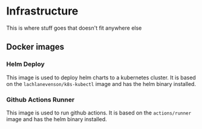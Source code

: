 # Infrastructure

This is where stuff goes that doesn't fit anywhere else

## Docker images

### Helm Deploy
This image is used to deploy helm charts to a kubernetes cluster. It is based on the `lachlanevenson/k8s-kubectl` image and has the helm binary installed.

### Github Actions Runner
This image is used to run github actions. It is based on the `actions/runner` image and has the helm binary installed.